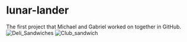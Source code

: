 # lunar-lander
The first project that Michael and Gabriel worked on together in GitHub.
![Deli_Sandwiches](https://github.com/GabrielWSchneider/lunar-lander/assets/74386438/30d3f6ed-efe1-4631-92dd-baabb49efd92)
![Club_sandwich](https://github.com/GabrielWSchneider/lunar-lander/assets/74386438/85837579-a0b5-402f-8e67-01f47730b67b)
